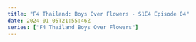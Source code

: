 ```yaml
---
title: "F4 Thailand: Boys Over Flowers - S1E4 Episode 04"
date: 2024-01-05T21:55:46Z
series: ["F4 Thailand Boys Over Flowers"]
---
```



<mux-player stream-type="on-demand"
  src="https://kp3d-my.sharepoint.com/personal/ryoo_kp3d_onmicrosoft_com/_layouts/15/download.aspx?share=EWs0mW54GgVJg2kFiE9C_24BvfV1tukj3l60C8JgRBqfyg" prefer-playback="mse" controls>
  </mux-player>
  
  
  <script src="https://cdn.jsdelivr.net/npm/@mux/mux-player"></script>
  
 <script type="application/ld+json">
 {
  "@context": "https://schema.org/",
  "@type": "VideoObject",
  "name": "F4 Thailand: Boys Over Flowers - S1E4 - Episode 04",
  "contentUrl": "https://stream.mux.com/YZwMHxSkydMJQZ9Bf6c01b64AvnSkAKj6GhFZRRXmJIM.m3u8",
  "thumbnailUrl": "https://www.themoviedb.org/t/p/original/zwsJRRmVozVZ1tDs8buIs97pCqm.jpg?width=314&fit_mode=preserve&time=25",
  "uploadDate": "2023-12-24T12:20:15Z",
}

</script>
